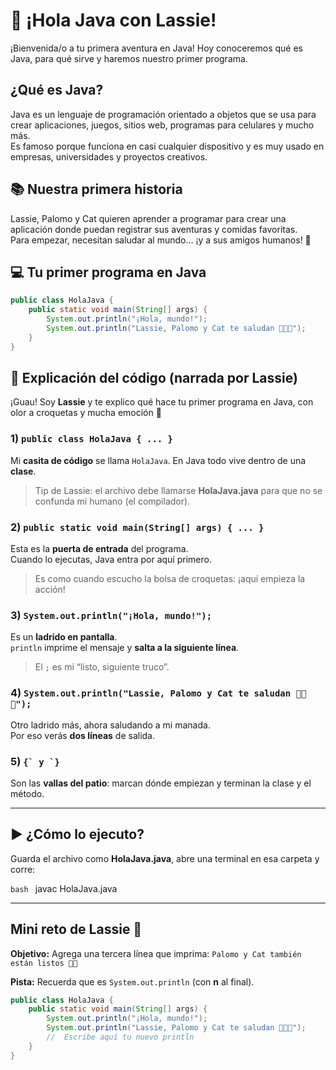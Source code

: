 # 🐶 ¡Hola Java con Lassie!

¡Bienvenida/o a tu primera aventura en Java! Hoy conoceremos qué es Java, para qué sirve y haremos nuestro primer programa.

## ¿Qué es Java?
Java es un lenguaje de programación orientado a objetos que se usa para crear aplicaciones, juegos, sitios web, programas para celulares y mucho más.  
Es famoso porque funciona en casi cualquier dispositivo y es muy usado en empresas, universidades y proyectos creativos.

## 📚 Nuestra primera historia
Lassie, Palomo y Cat quieren aprender a programar para crear una aplicación donde puedan registrar sus aventuras y comidas favoritas.  
Para empezar, necesitan saludar al mundo… ¡y a sus amigos humanos! 🐾

## 💻 Tu primer programa en Java
```java
public class HolaJava {
    public static void main(String[] args) {
        System.out.println("¡Hola, mundo!");
        System.out.println("Lassie, Palomo y Cat te saludan 🐶🐶🐱");
    }
}
```

## 🐶 Explicación del código (narrada por Lassie)

¡Guau! Soy **Lassie** y te explico qué hace tu primer programa en Java, con olor a croquetas y mucha emoción 🦴

### 1) ```public class HolaJava { ... }```
Mi **casita de código** se llama `HolaJava`. En Java todo vive dentro de una **clase**.
> Tip de Lassie: el archivo debe llamarse **HolaJava.java** para que no se confunda mi humano (el compilador).

### 2) ```public static void main(String[] args) { ... }```
Esta es la **puerta de entrada** del programa.  
Cuando lo ejecutas, Java entra por aquí primero.
> Es como cuando escucho la bolsa de croquetas: ¡aquí empieza la acción!

### 3) ```System.out.println("¡Hola, mundo!");```
Es un **ladrido en pantalla**.  
`println` imprime el mensaje y **salta a la siguiente línea**.
> El `;` es mi “listo, siguiente truco”.

### 4) ```System.out.println("Lassie, Palomo y Cat te saludan 🐶🐶🐱");```
Otro ladrido más, ahora saludando a mi manada.  
Por eso verás **dos líneas** de salida.

### 5) ```{` y `}```
Son las **vallas del patio**: marcan dónde empiezan y terminan la clase y el método.

---

## ▶️ ¿Cómo lo ejecuto?

Guarda el archivo como **HolaJava.java**, abre una terminal en esa carpeta y corre:

```bash ```
javac HolaJava.java


---
## Mini reto de Lassie 🦴

**Objetivo:** Agrega una tercera línea que imprima:
`Palomo y Cat también están listos 🐶🐱`

**Pista:** Recuerda que es `System.out.println` (con **n** al final).

```java
public class HolaJava {
    public static void main(String[] args) {
        System.out.println("¡Hola, mundo!");
        System.out.println("Lassie, Palomo y Cat te saludan 🐶🐶🐱");
        //  Escribe aquí tu nuevo println
    }
}